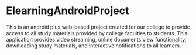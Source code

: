 # ElearningAndroidProject
This is an android plus web-based project created for our college to provide access to all study materials provided by college faculties to students. This application provides video streaming, online documents view functionality, downloading study materials, and interactive notifications to all learners.
